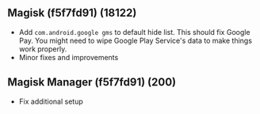 ## Magisk (f5f7fd91) (18122)
- Add `com.android.google gms` to default hide list.
This should fix Google Pay. You might need to wipe Google Play Service's data to make
things work properly.
- Minor fixes and improvements

## Magisk Manager (f5f7fd91) (200)
- Fix additional setup
